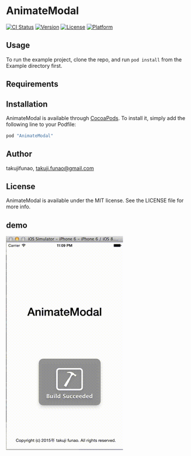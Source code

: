 # AnimateModal

[![CI Status](http://img.shields.io/travis/takujifunao/AnimateModal.svg?style=flat)](https://travis-ci.org/takujifunao/AnimateModal)
[![Version](https://img.shields.io/cocoapods/v/AnimateModal.svg?style=flat)](http://cocoapods.org/pods/AnimateModal)
[![License](https://img.shields.io/cocoapods/l/AnimateModal.svg?style=flat)](http://cocoapods.org/pods/AnimateModal)
[![Platform](https://img.shields.io/cocoapods/p/AnimateModal.svg?style=flat)](http://cocoapods.org/pods/AnimateModal)

## Usage

To run the example project, clone the repo, and run `pod install` from the Example directory first.

## Requirements

## Installation

AnimateModal is available through [CocoaPods](http://cocoapods.org). To install
it, simply add the following line to your Podfile:

```ruby
pod "AnimateModal"
```

## Author

takujifunao, takuji.funao@gmail.com

## License

AnimateModal is available under the MIT license. See the LICENSE file for more info.

## demo

![](sample.gif)
